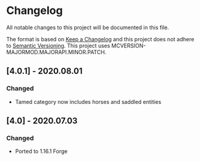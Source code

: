 # Changelog
All notable changes to this project will be documented in this file.

The format is based on [Keep a Changelog](http://keepachangelog.com/en/1.0.0/) and this project does not adhere to [Semantic Versioning](http://semver.org/spec/v2.0.0.html).
This project uses MCVERSION-MAJORMOD.MAJORAPI.MINOR.PATCH.

## [4.0.1] - 2020.08.01
### Changed
- Tamed category now includes horses and saddled entities

## [4.0] - 2020.07.03
### Changed
- Ported to 1.16.1 Forge